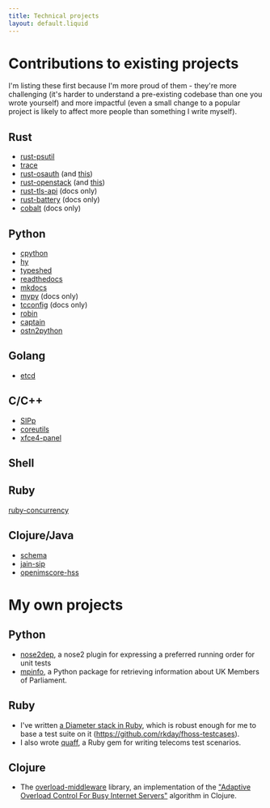 ```yaml
---
title: Technical projects
layout: default.liquid
---
```


# Contributions to existing projects

I'm listing these first because I'm more proud of them - they're more challenging (it's harder to understand a pre-existing codebase than one you wrote yourself) and more impactful (even a small change to a popular project is likely to affect more people than something I write myself).

## Rust

* [rust-psutil](https://github.com/borntyping/rust-psutil/pulls?q=is%3Apr+author%3Arkday+is%3Aclosed)
* [trace](https://github.com/gsingh93/trace/pull/24)
* [rust-osauth](https://github.com/dtantsur/rust-osauth/pull/7) (and [this](https://github.com/dtantsur/rust-osauth/pull/8))
* [rust-openstack](https://github.com/dtantsur/rust-openstack/pull/95) (and [this](https://github.com/dtantsur/rust-openstack/pull/96))
* [rust-tls-api](https://github.com/stepancheg/rust-tls-api/pull/24) (docs only)
* [rust-battery](https://github.com/svartalf/rust-battery/pull/35) (docs only)
* [cobalt](https://github.com/cobalt-org/cobalt-org.github.io/pull/47) (docs only)

## Python

* [cpython](https://github.com/python/cpython/pull/992)
* [hy](https://github.com/hylang/hy/pulls?q=is%3Apr+author%3Arkday+is%3Aclosed)
* [typeshed](https://github.com/python/typeshed/pull/1939)
* [readthedocs](https://github.com/readthedocs/readthedocs.org/pulls?q=is%3Apr+author%3Arkday+is%3Aclosed)
* [mkdocs](https://github.com/mkdocs/mkdocs/pull/344)
* [mypy](https://github.com/python/mypy/pull/4677) (docs only)
* [tcconfig](https://github.com/thombashi/tcconfig/pull/48) (docs only)
* [robin](https://bitbucket.org/reima/robin/pull-request/3/dont-fail-if-some-info-lacks-a-description/diff)
* [captain](https://github.com/thread/captain/pull/3)
* [ostn2python]()

## Golang

* [etcd](https://github.com/etcd-io/etcd/pull/9336)

## C/C++

* [SIPp](https://github.com/SIPp/sipp/pulls?q=is%3Apr+author%3Arkday+is%3Aclosed)
* [coreutils](http://lists.gnu.org/archive/html/bug-coreutils/2012-08/msg00104.html)
* [xfce4-panel](https://bugzilla.xfce.org/show_bug.cgi?id=16036)

## Shell

## Ruby

[ruby-concurrency](https://github.com/ruby-concurrency/concurrent-ruby/pulls?q=is%3Apr+author%3Arkday+is%3Aclosed)

## Clojure/Java

* [schema](https://github.com/plumatic/schema/pull/53)
* [jain-sip](https://github.com/RestComm/jain-sip/pull/9)
* [openimscore-hss](https://sourceforge.net/p/openimscore/code/1198/)

# My own projects

## Python

*  [nose2dep](https://pypi.python.org/pypi/nose2dep), a nose2 plugin for expressing a preferred running order for unit tests
*  [mpinfo](https://pypi.python.org/pypi/MPInfo), a Python package for retrieving information about UK Members of Parliament.

## Ruby

*  I've written [a Diameter stack in Ruby](https://github.com/rkday/ruby-diameter), which is robust enough for me to base a test suite on it (<https://github.com/rkday/fhoss-testcases>).
*  I also wrote [quaff](https://rubygems.org/gems/quaff), a Ruby gem for writing telecoms test scenarios.

## Clojure

*  The [overload-middleware](https://clojars.org/overload-middleware) library, an implementation of the ["Adaptive Overload Control For Busy Internet Servers"](http://www.eecs.harvard.edu/%7Emdw/papers/control-usits03.pdf) algorithm in Clojure.
